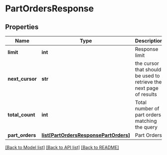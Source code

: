 # PartOrdersResponse

## Properties
Name | Type | Description | Notes
------------ | ------------- | ------------- | -------------
**limit** | **int** | Response limit | [optional] 
**next_cursor** | **str** | the cursor that should be used to retrieve the next page of results | [optional] 
**total_count** | **int** | Total number of part orders matching the query | [optional] 
**part_orders** | [**list[PartOrdersResponsePartOrders]**](PartOrdersResponsePartOrders.md) | Part Orders | [optional] 

[[Back to Model list]](../README.md#documentation-for-models) [[Back to API list]](../README.md#documentation-for-api-endpoints) [[Back to README]](../README.md)


